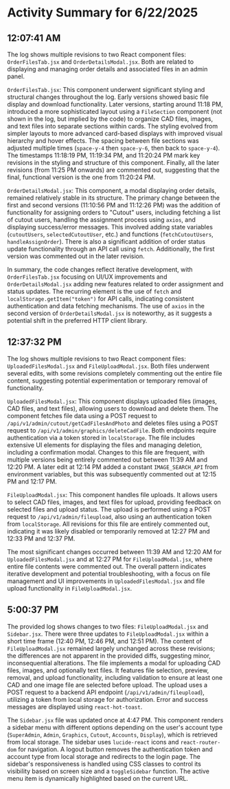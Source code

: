 # Activity Summary for 6/22/2025

## 12:07:41 AM
The log shows multiple revisions to two React component files: `OrderFilesTab.jsx` and `OrderDetailsModal.jsx`.  Both are related to displaying and managing order details and associated files in an admin panel.


`OrderFilesTab.jsx`: This component underwent significant styling and structural changes throughout the log.  Early versions showed basic file display and download functionality.  Later versions, starting around 11:18 PM, introduced a more sophisticated layout using a `FileSection` component (not shown in the log, but implied by the code) to organize CAD files, images, and text files into separate sections within cards.  The styling evolved from simpler layouts to more advanced card-based displays with improved visual hierarchy and hover effects. The spacing between file sections was adjusted multiple times (`space-y-4` then `space-y-6`, then back to `space-y-4`).  The timestamps 11:18:19 PM, 11:19:34 PM, and 11:20:24 PM mark key revisions in the styling and structure of this component.  Finally, all the later revisions (from 11:25 PM onwards) are commented out, suggesting that the final, functional version is the one from 11:20:24 PM.


`OrderDetailsModal.jsx`: This component, a modal displaying order details, remained relatively stable in its structure. The primary change between the first and second versions (11:10:56 PM and 11:12:26 PM) was the addition of functionality for assigning orders to "Cutout" users, including fetching a list of cutout users, handling the assignment process using `axios`, and displaying success/error messages.  This involved adding state variables (`cutoutUsers`, `selectedCutoutUser`, etc.) and functions (`fetchCutoutUsers`, `handleAssignOrder`). There is also a significant addition of order status update functionality through an API call using `fetch`.  Additionally, the first version was commented out in the later revision.


In summary, the code changes reflect iterative development, with `OrderFilesTab.jsx` focusing on UI/UX improvements and `OrderDetailsModal.jsx` adding new features related to order assignment and status updates.  The recurring element is the use of `fetch` and `localStorage.getItem("token")` for API calls, indicating consistent authentication and data fetching mechanisms. The use of `axios` in the second version of `OrderDetailsModal.jsx` is noteworthy, as it suggests a potential shift in the preferred HTTP client library.


## 12:37:32 PM
The log shows multiple revisions to two React component files: `UploadedFilesModal.jsx` and `FileUploadModal.jsx`.  Both files underwent several edits, with some revisions completely commenting out the entire file content, suggesting potential experimentation or temporary removal of functionality.

`UploadedFilesModal.jsx`: This component displays uploaded files (images, CAD files, and text files), allowing users to download and delete them.  The component fetches file data using a POST request to `/api/v1/admin/cutout/getCadFilesAndPhoto` and deletes files using a POST request to `/api/v1/admin/graphics/deleteCadFile`. Both endpoints require authentication via a token stored in `localStorage`.  The file includes extensive UI elements for displaying the files and managing deletion, including a confirmation modal.  Changes to this file are frequent, with multiple versions being entirely commented out between 11:39 AM and 12:20 PM. A later edit at 12:14 PM added a constant `IMAGE_SEARCH_API` from environment variables, but this was subsequently commented out  at 12:15 PM and 12:17 PM.

`FileUploadModal.jsx`: This component handles file uploads. It allows users to select CAD files, images, and text files for upload, providing feedback on selected files and upload status. The upload is performed using a POST request to `/api/v1/admin/fileupload`, also using an authentication token from `localStorage`. All revisions for this file are entirely commented out, indicating it was likely disabled or temporarily removed at 12:27 PM and 12:33 PM and 12:37 PM.


The most significant changes occurred between 11:39 AM and 12:20 AM for `UploadedFilesModal.jsx` and at 12:27 PM for `FileUploadModal.jsx`, where entire file contents were commented out.  The overall pattern indicates iterative development and potential troubleshooting, with a focus on file management and UI improvements in `UploadedFilesModal.jsx` and file upload functionality in `FileUploadModal.jsx`.


## 5:00:37 PM
The provided log shows changes to two files: `FileUploadModal.jsx` and `Sidebar.jsx`.  There were three updates to `FileUploadModal.jsx` within a short time frame (12:40 PM, 12:46 PM, and 12:51 PM).  The content of `FileUploadModal.jsx` remained largely unchanged across these revisions; the differences are not apparent in the provided diffs, suggesting minor, inconsequential alterations.  The file implements a modal for uploading CAD files, images, and optionally text files. It features file selection, preview, removal, and upload functionality, including validation to ensure at least one CAD and one image file are selected before upload.  The upload uses a POST request to a backend API endpoint (`/api/v1/admin/fileupload`), utilizing a token from local storage for authorization.  Error and success messages are displayed using `react-hot-toast`.


The `Sidebar.jsx` file was updated once at 4:47 PM. This component renders a sidebar menu with different options depending on the user's account type (`SuperAdmin`, `Admin`, `Graphics`, `Cutout`, `Accounts`, `Display`), which is retrieved from local storage. The sidebar uses `lucide-react` icons and `react-router-dom` for navigation.  A logout button removes the authentication token and account type from local storage and redirects to the login page.  The sidebar's responsiveness is handled using CSS classes to control its visibility based on screen size and a `toggleSidebar` function.  The active menu item is dynamically highlighted based on the current URL.
